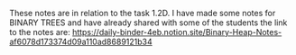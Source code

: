 These notes are in relation to the task 1.2D. I have made some notes for BINARY TREES and have already shared with some of the students
the link to the notes are: 
https://daily-binder-4eb.notion.site/Binary-Heap-Notes-af6078d173374d09a110ad8689121b34
